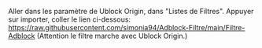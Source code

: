 Aller dans les paramètre de Ublock Origin, dans "Listes de Filtres". Appuyer sur importer, coller le lien ci-dessous:
https://raw.githubusercontent.com/simonia94/Adblock-Filtre/main/Filtre-Adblock
(Attention le filtre marche avec Ublock Origin.)

